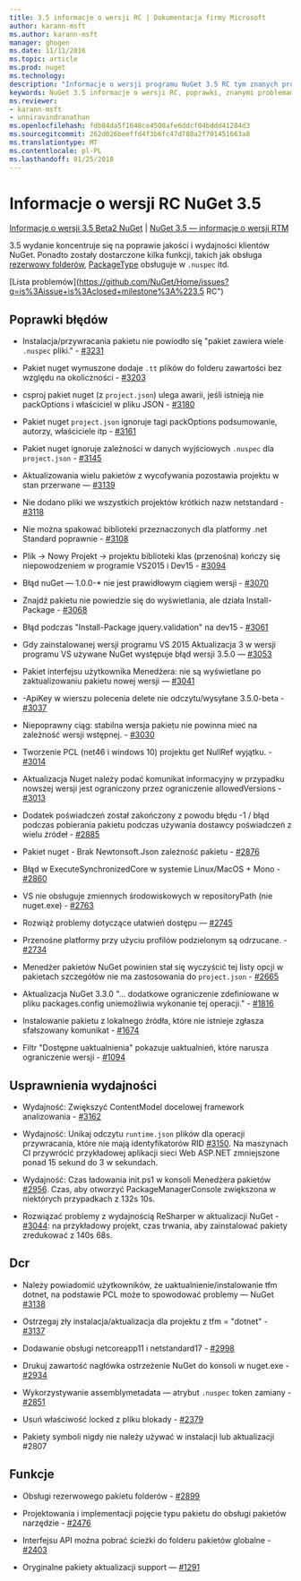 ```yaml
---
title: 3.5 informacje o wersji RC | Dokumentacja firmy Microsoft
author: karann-msft
ms.author: karann-msft
manager: ghogen
ms.date: 11/11/2016
ms.topic: article
ms.prod: nuget
ms.technology: 
description: "Informacje o wersji programu NuGet 3.5 RC tym znanych problemów, poprawki, dodatkowe funkcje i dcr."
keywords: NuGet 3.5 informacje o wersji RC, poprawki, znanymi problemami, nowe funkcje, dcr
ms.reviewer:
- karann-msft
- unniravindranathan
ms.openlocfilehash: fdb84da5f1648ce4508afe6ddcf04bddd41284d3
ms.sourcegitcommit: 262d026beeffd4f3b6fc47d780a2f701451663a8
ms.translationtype: MT
ms.contentlocale: pl-PL
ms.lasthandoff: 01/25/2018
---
```

# <a name="nuget-35-rc-release-notes"></a>Informacje o wersji RC NuGet 3.5

[Informacje o wersji 3.5 Beta2 NuGet](../release-notes/nuget-3.5-Beta2.md) | [NuGet 3.5 — informacje o wersji RTM](../release-notes/nuget-3.5-RTM.md)

3.5 wydanie koncentruje się na poprawie jakości i wydajności klientów NuGet. Ponadto zostały dostarczone kilka funkcji, takich jak obsługa [rezerwowy folderów](https://github.com/NuGet/Home/issues/2899), [PackageType](https://github.com/NuGet/Home/issues/2476) obsługuje w `.nuspec` itd.

[Lista problemów](https://github.com/NuGet/Home/issues?q=is%3Aissue+is%3Aclosed+milestone%3A%223.5 RC")

## <a name="bug-fixes"></a>Poprawki błędów

* Instalacja/przywracania pakietu nie powiodło się "pakiet zawiera wiele `.nuspec` pliki." - [#3231](https://github.com/NuGet/Home/issues/3231)

* Pakiet nuget wymuszone dodaje `.tt` plików do folderu zawartości bez względu na okoliczności - [#3203](https://github.com/NuGet/Home/issues/3203)

* csproj pakiet nuget (z `project.json`) ulega awarii, jeśli istnieją nie packOptions i właściciel w pliku JSON - [#3180](https://github.com/NuGet/Home/issues/3180)

* Pakiet nuget `project.json` ignoruje tagi packOptions podsumowanie, autorzy, właściciele itp - [#3161](https://github.com/NuGet/Home/issues/3161)

* Pakiet nuget ignoruje zależności w danych wyjściowych `.nuspec` dla `project.json`  -  [#3145](https://github.com/NuGet/Home/issues/3145)

* Aktualizowania wielu pakietów z wycofywania pozostawia projektu w stan przerwane — [#3139](https://github.com/NuGet/Home/issues/3139)

* Nie dodano pliki we wszystkich projektów krótkich nazw netstandard - [#3118](https://github.com/NuGet/Home/issues/3118)

* Nie można spakować biblioteki przeznaczonych dla platformy .net Standard poprawnie - [#3108](https://github.com/NuGet/Home/issues/3108)

* Plik -> Nowy Projekt -> projektu biblioteki klas (przenośna) kończy się niepowodzeniem w programie VS2015 i Dev15 - [#3094](https://github.com/NuGet/Home/issues/3094)

* Błąd nuGet — 1.0.0-* nie jest prawidłowym ciągiem wersji - [#3070](https://github.com/NuGet/Home/issues/3070)

* Znajdź pakietu nie powiedzie się do wyświetlania, ale działa Install-Package - [#3068](https://github.com/NuGet/Home/issues/3068)

* Błąd podczas "Install-Package jquery.validation" na dev15 - [#3061](https://github.com/NuGet/Home/issues/3061)

* Gdy zainstalowanej wersji programu VS 2015 Aktualizacja 3 w wersji programu VS używane NuGet występuje błąd wersji 3.5.0 — [#3053](https://github.com/NuGet/Home/issues/3053)

* Pakiet interfejsu użytkownika Menedżera: nie są wyświetlane po zaktualizowaniu pakietu nowej wersji — [#3041](https://github.com/NuGet/Home/issues/3041)

* -ApiKey w wierszu polecenia delete nie odczytu/wysyłane 3.5.0-beta - [#3037](https://github.com/NuGet/Home/issues/3037)

* Niepoprawny ciąg: stabilna wersja pakietu nie powinna mieć na zależność wersji wstępnej. - [#3030](https://github.com/NuGet/Home/issues/3030)

* Tworzenie PCL (net46 i windows 10) projektu get NullRef wyjątku. - [#3014](https://github.com/NuGet/Home/issues/3014)

* Aktualizacja Nuget należy podać komunikat informacyjny w przypadku nowszej wersji jest ograniczony przez ograniczenie allowedVersions - [#3013](https://github.com/NuGet/Home/issues/3013)

* Dodatek poświadczeń został zakończony z powodu błędu -1 / błąd podczas pobierania pakietu podczas używania dostawcy poświadczeń z wielu źródeł - [#2885](https://github.com/NuGet/Home/issues/2885)

* Pakiet nuget - Brak Newtonsoft.Json zależność pakietu - [#2876](https://github.com/NuGet/Home/issues/2876)

* Błąd w ExecuteSynchronizedCore w systemie Linux/MacOS + Mono - [#2860](https://github.com/NuGet/Home/issues/2860)

* VS nie obsługuje zmiennych środowiskowych w repositoryPath (nie nuget.exe) - [#2763](https://github.com/NuGet/Home/issues/2763)

* Rozwiąż problemy dotyczące ułatwień dostępu — [#2745](https://github.com/NuGet/Home/issues/2745)

* Przenośne platformy przy użyciu profilów podzielonym są odrzucane. - [#2734](https://github.com/NuGet/Home/issues/2734)

* Menedżer pakietów NuGet powinien stał się wyczyścić tej listy opcji w pakietach szczegółów nie ma zastosowania do `project.json`  -  [#2665](https://github.com/NuGet/Home/issues/2665)

* Aktualizacja NuGet 3.3.0 "... dodatkowe ograniczenie zdefiniowane w pliku packages.config uniemożliwia wykonanie tej operacji." - [#1816](https://github.com/NuGet/Home/issues/1816)

* Instalowanie pakietu z lokalnego źródła, które nie istnieje zgłasza sfałszowany komunikat - [#1674](https://github.com/NuGet/Home/issues/1674)

* Filtr "Dostępne uaktualnienia" pokazuje uaktualnień, które narusza ograniczenie wersji - [#1094](https://github.com/NuGet/Home/issues/1094)

## <a name="performance-improvements"></a>Usprawnienia wydajności

* Wydajność: Zwiększyć ContentModel docelowej framework analizowania - [#3162](https://github.com/NuGet/Home/issues/3162)

* Wydajność: Unikaj odczytu `runtime.json` plików dla operacji przywracania, które nie mają identyfikatorów RID [#3150](https://github.com/NuGet/Home/issues/3150). Na maszynach CI przywrócić przykładowej aplikacji sieci Web ASP.NET zmniejszone ponad 15 sekund do 3 w sekundach.

* Wydajność: Czas ładowania init.ps1 w konsoli Menedżera pakietów [#2956](https://github.com/NuGet/Home/issues/2956). Czas, aby otworzyć PackageManagerConsole zwiększona w niektórych przypadkach z 132s 10s.

* Rozwiązać problemy z wydajnością ReSharper w aktualizacji NuGet - [#3044](https://github.com/NuGet/Home/issues/3044): na przykładowy projekt, czas trwania, aby zainstalować pakiety zredukować z 140s 68s.

## <a name="dcrs"></a>Dcr

* Należy powiadomić użytkowników, że uaktualnienie/instalowanie tfm dotnet, na podstawie PCL może to spowodować problemy — NuGet [#3138](https://github.com/NuGet/Home/issues/3138)

* Ostrzegaj zły instalacja/aktualizacja dla projektu z tfm = "dotnet" - [#3137](https://github.com/NuGet/Home/issues/3137)

* Dodawanie obsługi netcoreapp11 i netstandard17 - [#2998](https://github.com/NuGet/Home/issues/2998)

* Drukuj zawartość nagłówka ostrzeżenie NuGet do konsoli w nuget.exe - [#2934](https://github.com/NuGet/Home/issues/2934)

* Wykorzystywanie assemblymetadata — atrybut `.nuspec` token zamiany - [#2851](https://github.com/NuGet/Home/issues/2851)

* Usuń właściwość locked z pliku blokady - [#2379](https://github.com/NuGet/Home/issues/2379)

* Pakiety symboli nigdy nie należy używać w instalacji lub aktualizacji #2807

## <a name="features"></a>Funkcje

* Obsługi rezerwowego pakietu folderów - [#2899](https://github.com/NuGet/Home/issues/2899)

* Projektowania i implementacji pojęcie typu pakietu do obsługi pakietów narzędzie - [#2476](https://github.com/NuGet/Home/issues/2476)

* Interfejsu API można pobrać ścieżki do folderu pakietów globalne - [#2403](https://github.com/NuGet/Home/issues/2403)

* Oryginalne pakiety aktualizacji support — [#1291](https://github.com/NuGet/Home/issues/1291)

